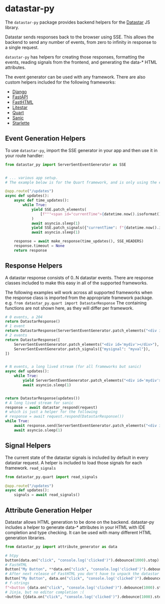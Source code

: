 # datastar-py

The `datastar-py` package provides backend helpers for the [Datastar](https://data-star.dev) JS library.

Datastar sends responses back to the browser using SSE. This allows the backend to
send any number of events, from zero to infinity in response to a single request.

`datastar-py` has helpers for creating those responses, formatting the events,
reading signals from the frontend, and generating the data-* HTML attributes.

The event generator can be used with any framework. There are also custom
helpers included for the following frameworks:

* [Django](https://www.djangoproject.com/)
* [FastAPI](https://fastapi.tiangolo.com/)
* [FastHTML](https://fastht.ml/)
* [Litestar](https://litestar.dev/)
* [Quart](https://quart.palletsprojects.com/en/stable/)
* [Sanic](https://sanic.dev/en/)
* [Starlette](https://www.starlette.io/)

## Event Generation Helpers

To use `datastar-py`, import the SSE generator in your app and then use
it in your route handler:

```python
from datastar_py import ServerSentEventGenerator as SSE


# ... various app setup.
# The example below is for the Quart framework, and is only using the event generation helpers.

@app.route("/updates")
async def updates():
    async def time_updates():
        while True:
            yield SSE.patch_elements(
                [f"""<span id="currentTime">{datetime.now().isoformat()}"""]
            )
            await asyncio.sleep(1)
            yield SSE.patch_signals({"currentTime": f"{datetime.now().isoformat()}"})
            await asyncio.sleep(1)

    response = await make_response(time_updates(), SSE_HEADERS)
    response.timeout = None
    return response
```

## Response Helpers

A datastar response consists of 0..N datastar events. There are response
classes included to make this easy in all of the supported frameworks.

The following examples will work across all supported frameworks when the
response class is imported from the appropriate framework package.
e.g. `from datastar_py.quart import DatastarResponse` The containing functions
are not shown here, as they will differ per framework.

```python
# 0 events, a 204
return DatastarResponse()
# 1 event
return DatastarResponse(ServerSentEventGenerator.patch_elements("<div id='mydiv'></div>"))
# 2 events
return DatastarResponse([
    ServerSentEventGenerator.patch_elements("<div id='mydiv'></div>"),
    ServerSentEventGenerator.patch_signals({"mysignal": "myval"}),
])


# N events, a long lived stream (for all frameworks but sanic)
async def updates():
    while True:
        yield ServerSentEventGenerator.patch_elements("<div id='mydiv'></div>")
        await asyncio.sleep(1)


return DatastarResponse(updates())
# A long lived stream for sanic
response = await datastar_respond(request)
# which is just a helper for the following
# response = await request.respond(DatastarResponse())
while True:
    await response.send(ServerSentEventGenerator.patch_elements("<div id='mydiv'></div>"))
    await asyncio.sleep(1)
```

## Signal Helpers
The current state of the datastar signals is included by default in every 
datastar request. A helper is included to load those signals for each
framework. `read_signals`

```python
from datastar_py.quart import read_signals

@app.route("/updates")
async def updates():
    signals = await read_signals()
```

## Attribute Generation Helper
Datastar allows HTML generation to be done on the backend. datastar-py includes
a helper to generate data-* attributes in your HTML with IDE completion and
type checking. It can be used with many different HTML generation libraries.

```python
from datastar_py import attribute_generator as data

# htpy
button(data.on("click", "console.log('clicked')").debounce(1000).stop)["My Button"]
# FastHTML
Button("My Button", **data.on("click", "console.log('clicked')").debounce(1000).stop)
# After next release of FastHTML you don't have to unpack the datastar helpers e.g.
Button("My Button", data.on("click", "console.log('clicked')").debounce(1000).stop)
# f-strings
f"<button {data.on("click", "console.log('clicked')").debounce(1000).stop}>My Button</button>"
# Jinja, but no editor completion :(
<button {{data.on("click", "console.log('clicked')").debounce(1000).stop}}>My Button</button>
```